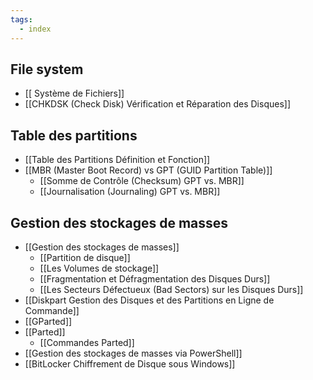 ```yaml
---
tags:
  - index
---
```


## File system
- [[ Système de Fichiers]]
- [[CHKDSK (Check Disk) Vérification et Réparation des Disques]]

## Table des partitions
- [[Table des Partitions Définition et Fonction]]
-  [[MBR (Master Boot Record) vs GPT (GUID Partition Table)]]
	- [[Somme de Contrôle (Checksum) GPT vs. MBR]]
	- [[Journalisation (Journaling) GPT vs. MBR]]


## Gestion des stockages de masses
- [[Gestion des stockages de masses]]
	- [[Partition de disque]]
	- [[Les Volumes de stockage]]
	- [[Fragmentation et Défragmentation des Disques Durs]]
	- [[Les Secteurs Défectueux (Bad Sectors) sur les Disques Durs]]
- [[Diskpart Gestion des Disques et des Partitions en Ligne de Commande]]
- [[GParted]]
- [[Parted]]
	- [[Commandes Parted]]
- [[Gestion des stockages de masses via PowerShell]]
- [[BitLocker Chiffrement de Disque sous Windows]]
